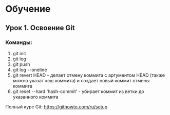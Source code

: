 # Обучение

## Урок 1. Освоение Git

### Команды:

1. git init
2. git log
3. git push
4. git log --oneline
5. git revert HEAD - делает отмену коммита с аргументом HEAD (также можно указат хэш коммита) и создает новый коммит отмены коммита
6. git reset --hard 'hash-commit' - убирает коммит из ветки до указанного коммита

Полный курс Git: https://githowto.com/ru/setup
